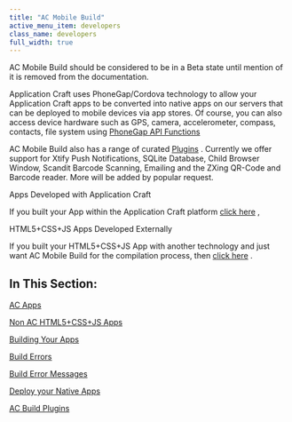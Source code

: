 ```yaml
---
title: "AC Mobile Build"
active_menu_item: developers
class_name: developers
full_width: true
---
```



AC Mobile Build should be considered to be in a Beta state until mention of it is removed from the documentation.

Application Craft uses PhoneGap/Cordova technology to allow your Application Craft apps to be converted into native apps on our servers that can be deployed to mobile devices via app stores. Of course, you can also access device hardware such as GPS, camera, accelerometer, compass, contacts, file system using [PhoneGap API Functions](../apps-developed-with-application-craft/phonegap-functions)

AC Mobile Build also has a range of curated [Plugins](ac-build-plugins/index) . Currently we offer support for Xtify Push Notifications, SQLite Database, Child Browser Window, Scandit Barcode Scanning, Emailing and the ZXing QR-Code and Barcode reader. More will be added by popular request.

Apps Developed with Application Craft

If you built your App within the Application Craft platform [click here](ac-apps) ,

HTML5+CSS+JS Apps Developed Externally

If you built your HTML5+CSS+JS App with another technology and just want AC Mobile Build for the compilation process, then [click here](external-html5cssjs-apps) .

## In This Section:

[AC Apps](ac-apps)

[Non AC HTML5+CSS+JS Apps](external-html5cssjs-apps)

[Building Your Apps](automatic-building)

[Build Errors](build-errors)

[Build Error Messages](build-error-messages)

[Deploy your Native Apps](deploy-your-native-apps)

[AC Build Plugins](ac-build-plugins/index)

